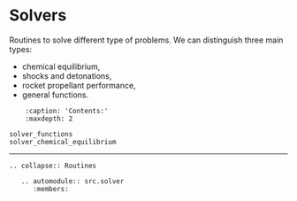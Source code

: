 # Solvers

Routines to solve different type of problems. We can distinguish three main types:
   * chemical equilibrium,
   * shocks and detonations,
   * rocket propellant performance,
   * general functions.

```{toctree}
    :caption: 'Contents:'
    :maxdepth: 2

solver_functions
solver_chemical_equilibrium
```

***

```{eval-rst}
.. collapse:: Routines

   .. automodule:: src.solver
      :members:
```